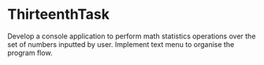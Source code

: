 # ThirteenthTask
Develop a console application to perform math statistics operations over the set of numbers inputted by user. Implement text menu to organise the program flow.
